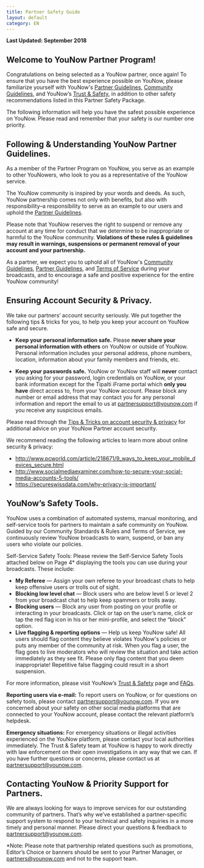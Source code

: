 ```yaml
---
title: Partner Safety Guide 
layout: default
category: EN
---
```


**Last Updated: September 2018**

## Welcome to YouNow Partner Program!

Congratulations on being selected as a YouNow partner, once again! To ensure that you have the best experience possible on YouNow, please familiarize yourself with YouNow's [Partner Guidelines](policy/en/partners), [Community Guidelines](policy/en/rules), and YouNow’s [Trust & Safety](policy/en/trust), in addition to other safety recommendations listed in this Partner Safety Package. 

The following information will help you have the safest possible experience on YouNow. Please read and remember that your safety is our number one priority. 

## Following & Understanding YouNow Partner Guidelines.

As a member of the Partner Program on YouNow, you serve as an example to other YouNowers, who look to you as a representative of the YouNow service. 

The YouNow community is inspired by your words and deeds. As such, YouNow partnership comes not only with benefits, but also with responsibility–a responsibility to serve as an example to our users and uphold the [Partner Guidelines](policy/en/partners).

Please note that YouNow reserves the right to suspend or remove any account at any time for conduct that we determine to be inappropriate or harmful to the YouNow community. **Violations of these rules & guidelines may result in warnings, suspensions or permanent removal of your account and your partnership.**

As a partner, we expect you to uphold all of YouNow's [Community Guidelines](policy/en/rules), [Partner Guidelines](policy/en/partners), and [Terms of Service](policy/en/terms) during your broadcasts, and to encourage a safe and positive experience for the entire YouNow community! 

## Ensuring Account Security & Privacy.
	
We take our partners’ account security seriously. We put together the following tips & tricks for you, to help you keep your account on YouNow safe and secure.

- **Keep your personal information safe.** Please **never share your personal information with others** on YouNow or outside of YouNow. Personal information includes your personal address, phone numbers, location, information about your family members and friends, etc. 

- **Keep your passwords safe.** YouNow or YouNow staff will **never** contact you asking for your password, login credentials on YouNow, or your bank information except for the Tipalti iFrame portal which **only you have** direct access to,  from your YouNow account. Please block any number or email address that may contact you for any personal information and report the email to us at partnersupport@younow.com if you receive any suspicious emails. 

Please read through the [Tips & Tricks on account security & privacy](https://younow.zendesk.com/hc/en-us/articles/215263483-Tips-Tricks-on-How-to-Keep-Your-YouNow-Account-Safe) for additional advice on your YouNow Partner account security.

We recommend reading the following articles to learn more about online security & privacy:

- http://www.pcworld.com/article/218671/9_ways_to_keep_your_mobile_devices_secure.html
- http://www.socialmediaexaminer.com/how-to-secure-your-social-media-accounts-5-tools/
- https://secureswissdata.com/why-privacy-is-important/

## YouNow’s Safety Tools.

YouNow uses a combination of automated systems, manual monitoring, and self-service tools for partners to maintain a safe community on YouNow. Guided by our Community Standards & Rules and Terms of Service, we continuously review YouNow broadcasts to warn, suspend, or ban any users who violate our policies.

Self-Service Safety Tools: Please review the Self-Service Safety Tools attached below on Page 4* displaying the tools you can use during your broadcasts. These include: 

- **My Referee** — Assign your own referee to your broadcast chats to help keep offensive users or trolls out of sight.
- **Blocking low level chat** — Block users who are below level 5 or level 2 from your broadcast chat to help keep spammers or trolls away. 
- **Blocking users**  — Block any user from  posting on your profile or interacting in your broadcasts. Click or tap on the user’s name, click or tap the red flag icon in his or her mini-profile, and select the “block” option.
- **Live flagging & reporting options** — Help us keep YouNow safe! All users should flag content they believe violates YouNow's policies or puts any member of the community at risk. When you flag a user, the flag goes to live moderators who will review the situation and take action immediately as they see fit. Please only flag content that you deem inappropriate! Repetitive false flagging could result in a short suspension.

For more information, please visit YouNow’s [Trust & Safety](policy/en/partners) page and [FAQs](https://younow.zendesk.com/hc/en-us/categories/200530939-Blocks-Bans-Suspensions).

**Reporting users via e-mail:** To report users on YouNow, or for questions on safety tools, please contact partnersupport@younow.com. If you are concerned about your safety on other social media platforms that are connected to your YouNow account, please contact the relevant platform’s helpdesk. 

**Emergency situations:** For emergency situations or illegal activities experienced on the YouNow platform, please contact your local authorities immediately. The Trust & Safety team at YouNow is happy to work directly with law enforcement on their open investigations in any way that we can. If you have further questions or concerns, please contact us at partnersupport@younow.com.

## Contacting YouNow & Priority Support for Partners.

We are always looking for ways to improve services for our outstanding community of partners. That’s why we’ve established a partner-specific support system to respond to your technical and safety inquiries in a more timely and personal manner. Please direct your questions & feedback to partnersupport@younow.com. 

*Note: Please note that partnership related questions such as promotions, Editor’s Choice or banners should be sent to your Partner Manager, or partners@younow.com and not to the support team.



